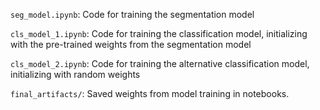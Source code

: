 `seg_model.ipynb`: Code for training the segmentation model  

`cls_model_1.ipynb`: Code for training the classification model, initializing with the pre-trained weights from the segmentation model  

`cls_model_2.ipynb`: Code for training the alternative classification model, initializing with random weights  

`final_artifacts/`: Saved weights from model training in notebooks. 


